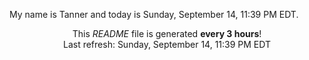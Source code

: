 My name is Tanner and today is Sunday, September 14, 11:39 PM EDT.

<p align="center">This <i>README</i> file is generated <b>every 3 hours</b>!</br>Last refresh: Sunday, September 14, 11:39 PM EDT<br /></p>
